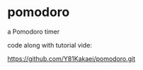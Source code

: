 # pomodoro
a Pomodoro timer

code along with  tutorial vide:

https://github.com/Y81Kakaei/pomodoro.git
